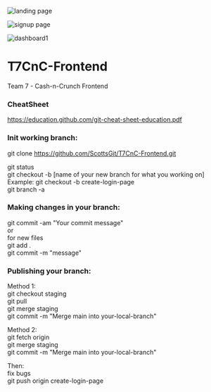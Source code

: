 
![landing page](https://github.com/ScottsGit/T7CnC-Frontend/assets/17536863/74eab397-9b7f-4a9f-ae24-40e289df8270)
&nbsp;&nbsp;

![signup page](https://github.com/ScottsGit/T7CnC-Frontend/assets/17536863/0cd404f6-3487-443c-beee-49dd98660148)

![dashboard1](https://github.com/ScottsGit/T7CnC-Frontend/assets/17536863/2bc6585e-6554-483b-a818-a421502ef6ff)


# T7CnC-Frontend
Team 7 - Cash-n-Crunch Frontend

### CheatSheet
https://education.github.com/git-cheat-sheet-education.pdf  

### Init working branch:
git clone https://github.com/ScottsGit/T7CnC-Frontend.git  

git status  
git checkout -b [name of your new branch for what you working on]  
Example: git checkout -b create-login-page  
git branch -a  

### Making changes in your branch:
git commit -am "Your commit message"  
or  
for new files  
git add .  
git commit -m "message"  

### Publishing your branch:  
Method 1:  
git checkout staging  
git pull  
git merge staging  
git commit -m "Merge main into your-local-branch"  

Method 2:  
git fetch origin  
git merge staging  
git commit -m "Merge main into your-local-branch"  

Then:  
fix bugs  
git push origin create-login-page  
